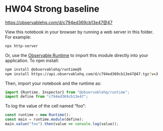 # HW04 Strong baseline

https://observablehq.com/d/c794ed369cb13e47@47

View this notebook in your browser by running a web server in this folder. For
example:

~~~sh
npx http-server
~~~

Or, use the [Observable Runtime](https://github.com/observablehq/runtime) to
import this module directly into your application. To npm install:

~~~sh
npm install @observablehq/runtime@5
npm install https://api.observablehq.com/d/c794ed369cb13e47@47.tgz?v=3
~~~

Then, import your notebook and the runtime as:

~~~js
import {Runtime, Inspector} from "@observablehq/runtime";
import define from "c794ed369cb13e47";
~~~

To log the value of the cell named “foo”:

~~~js
const runtime = new Runtime();
const main = runtime.module(define);
main.value("foo").then(value => console.log(value));
~~~
